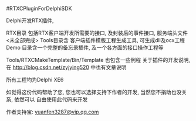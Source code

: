 #RTXCPluginForDelphiSDK

Delphi开发RTX插件, 

RTX目录 包括RTX客户端开发所需要的接口, 及封装后的事件接口, 服务端头文件<未全部完成>
Tools目录含 客户端插件模版工程生成工具, 可生成dll及ocx工程
Demo 目录含一个完整的备忘录插件, 及一个各方面的接口操作工程等

Tools/RTXCMakeTemplate/Bin/Template 也包含一些例程
关于插件的开发说明,在 http://blog.csdn.net/zyjying520 中也有文章说明

所有工程均为Delphi XE6


如觉得这份代码帮助了您, 您也可以选择支持下作者的开发, 当然您不捐助也没关系, 依然可以
自由使用此代码来开发

作者支持宝:  yuanfen3287@vip.qq.com